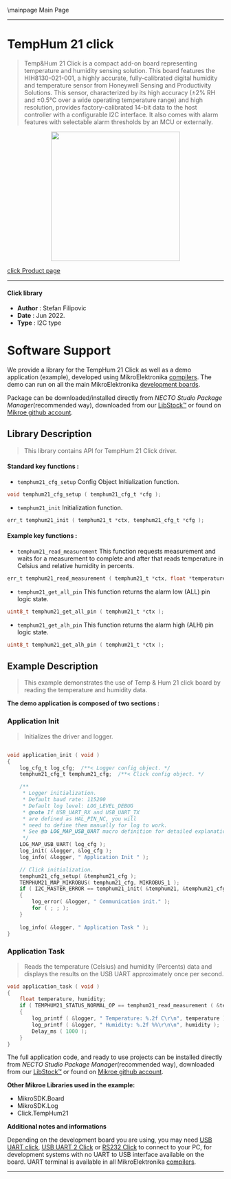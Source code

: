 \mainpage Main Page

---
# TempHum 21 click

> Temp&Hum 21 Click is a compact add-on board representing temperature and humidity sensing solution. This board features the HIH8130-021-001, a highly accurate, fully-calibrated digital humidity and temperature sensor from Honeywell Sensing and Productivity Solutions. This sensor, characterized by its high accuracy (±2% RH and ±0.5°C over a wide operating temperature range) and high resolution, provides factory-calibrated 14-bit data to the host controller with a configurable I2C interface. It also comes with alarm features with selectable alarm thresholds by an MCU or externally.

<p align="center">
  <img src="https://download.mikroe.com/images/click_for_ide/temphum21_click.png" height=300px>
</p>

[click Product page](https://www.mikroe.com/temphum-21-click)

---


#### Click library

- **Author**        : Stefan Filipovic
- **Date**          : Jun 2022.
- **Type**          : I2C type


# Software Support

We provide a library for the TempHum 21 Click
as well as a demo application (example), developed using MikroElektronika
[compilers](https://www.mikroe.com/necto-studio).
The demo can run on all the main MikroElektronika [development boards](https://www.mikroe.com/development-boards).

Package can be downloaded/installed directly from *NECTO Studio Package Manager*(recommended way), downloaded from our [LibStock&trade;](https://libstock.mikroe.com) or found on [Mikroe github account](https://github.com/MikroElektronika/mikrosdk_click_v2/tree/master/clicks).

## Library Description

> This library contains API for TempHum 21 Click driver.

#### Standard key functions :

- `temphum21_cfg_setup` Config Object Initialization function.
```c
void temphum21_cfg_setup ( temphum21_cfg_t *cfg );
```

- `temphum21_init` Initialization function.
```c
err_t temphum21_init ( temphum21_t *ctx, temphum21_cfg_t *cfg );
```

#### Example key functions :

- `temphum21_read_measurement` This function requests measurement and waits for a measurement to complete and after that reads temperature in Celsius and relative humidity in percents.
```c
err_t temphum21_read_measurement ( temphum21_t *ctx, float *temperature, float *humidity );
```

- `temphum21_get_all_pin` This function returns the alarm low (ALL) pin logic state.
```c
uint8_t temphum21_get_all_pin ( temphum21_t *ctx );
```

- `temphum21_get_alh_pin` This function returns the alarm high (ALH) pin logic state.
```c
uint8_t temphum21_get_alh_pin ( temphum21_t *ctx );
```

## Example Description

> This example demonstrates the use of Temp & Hum 21 click board by reading the temperature and humidity data.

**The demo application is composed of two sections :**

### Application Init

> Initializes the driver and logger.

```c

void application_init ( void )
{
    log_cfg_t log_cfg;  /**< Logger config object. */
    temphum21_cfg_t temphum21_cfg;  /**< Click config object. */

    /** 
     * Logger initialization.
     * Default baud rate: 115200
     * Default log level: LOG_LEVEL_DEBUG
     * @note If USB_UART_RX and USB_UART_TX 
     * are defined as HAL_PIN_NC, you will 
     * need to define them manually for log to work. 
     * See @b LOG_MAP_USB_UART macro definition for detailed explanation.
     */
    LOG_MAP_USB_UART( log_cfg );
    log_init( &logger, &log_cfg );
    log_info( &logger, " Application Init " );

    // Click initialization.
    temphum21_cfg_setup( &temphum21_cfg );
    TEMPHUM21_MAP_MIKROBUS( temphum21_cfg, MIKROBUS_1 );
    if ( I2C_MASTER_ERROR == temphum21_init( &temphum21, &temphum21_cfg ) ) 
    {
        log_error( &logger, " Communication init." );
        for ( ; ; );
    }
    
    log_info( &logger, " Application Task " );
}

```

### Application Task

> Reads the temperature (Celsius) and humidity (Percents) data and displays the results on the USB UART approximately once per second.

```c
void application_task ( void )
{
    float temperature, humidity;
    if ( TEMPHUM21_STATUS_NORMAL_OP == temphum21_read_measurement ( &temphum21, &temperature, &humidity ) )
    {
        log_printf ( &logger, " Temperature: %.2f C\r\n", temperature );
        log_printf ( &logger, " Humidity: %.2f %%\r\n\n", humidity );
        Delay_ms ( 1000 );
    }
}
```

The full application code, and ready to use projects can be installed directly from *NECTO Studio Package Manager*(recommended way), downloaded from our [LibStock&trade;](https://libstock.mikroe.com) or found on [Mikroe github account](https://github.com/MikroElektronika/mikrosdk_click_v2/tree/master/clicks).

**Other Mikroe Libraries used in the example:**

- MikroSDK.Board
- MikroSDK.Log
- Click.TempHum21

**Additional notes and informations**

Depending on the development board you are using, you may need
[USB UART click](https://www.mikroe.com/usb-uart-click),
[USB UART 2 Click](https://www.mikroe.com/usb-uart-2-click) or
[RS232 Click](https://www.mikroe.com/rs232-click) to connect to your PC, for
development systems with no UART to USB interface available on the board. UART
terminal is available in all MikroElektronika
[compilers](https://shop.mikroe.com/compilers).

---
